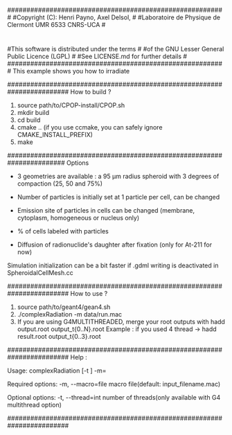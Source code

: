 #########################################################
#Copyright (C): Henri Payno, Axel Delsol, 				#
#Laboratoire de Physique de Clermont UMR 6533 CNRS-UCA	#
#														#
#This software is distributed under the terms			#
#of the GNU Lesser General  Public Licence (LGPL)		#
#See LICENSE.md for further details						#
#########################################################
This example shows you how to irradiate 

########################################################################
How to build ?

1. source path/to/CPOP-install/CPOP.sh
2. mkdir build
3. cd build
4. cmake .. (if you use ccmake, you can safely ignore CMAKE_INSTALL_PREFIX)
5. make

#######################################################################
Options

- 3 geometries are available : a 95 µm radius spheroid with 3 degrees of compaction (25, 50 and 75%)

- Number of particles is initially set at 1 particle per cell, can be changed

- Emission site of particles in cells can be changed (membrane, cytoplasm, homogeneous or nucleus only)

- % of cells labeled with particles

- Diffusion of radionuclide's daughter after fixation (only for At-211 for now)



Simulation initialization can be a bit faster if .gdml writing is deactivated in SpheroidalCellMesh.cc

########################################################################
How to use ?

1. source path/to/geant4/gean4.sh
2. ./complexRadiation -m data/run.mac 
3. If you are using G4MULTITHREADED, merge your root outputs with
   hadd output.root output_t{0..N}.root
   Example : if you used 4 thread -> hadd result.root output_t{0..3}.root
	
########################################################################
Help :

Usage: complexRadiation  [-t <int>] -m=<file>

  Required options:
  -m, --macro=file          macro file(default: input_filename.mac)

  Optional options:
  -t, --thread=int          number of threads(only available with G4 multithread option)
  
########################################################################


